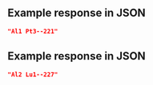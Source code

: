 ## Example response in JSON

```json
"Al1 Pt3--221"
```

## Example response in JSON

```json
"Al2 Lu1--227"
```

